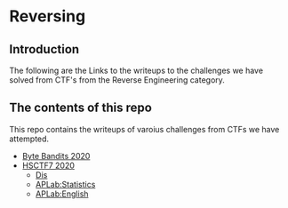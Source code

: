 # Reversing

## Introduction

The following are the Links to the writeups to the challenges we have solved from CTF's from the Reverse Engineering category.

## The contents of this repo 

This repo contains the writeups of varoius challenges from CTFs we have attempted.

- [Byte Bandits 2020](../ByteBandits20/intro/)
- [HSCTF7 2020](../HSCTF7/intro/)
    - [Dis](Dis.md)
    - [APLab:Statistics](Statistics.md)
    - [APLab:English](APLabEnglish.md)





